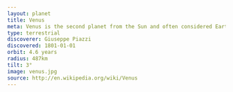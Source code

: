 ```yaml
---
layout: planet
title: Venus
meta: Venus is the second planet from the Sun and often considered Earth's sister Planet.
type: terrestrial
discoverer: Giuseppe Piazzi
discovered: 1801-01-01
orbit: 4.6 years
radius: 487km
tilt: 3°
image: venus.jpg
source: http://en.wikipedia.org/wiki/Venus
---
```

